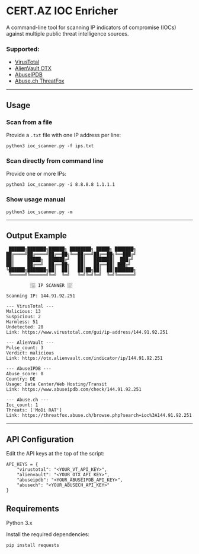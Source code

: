 # CERT.AZ IOC Enricher

A command-line tool for scanning IP indicators of compromise (IOCs) against multiple public threat intelligence sources.

### Supported:
- [VirusTotal](https://www.virustotal.com/)
- [AlienVault OTX](https://otx.alienvault.com/)
- [AbuseIPDB](https://abuseipdb.com/)
- [Abuse.ch ThreatFox](https://threatfox.abuse.ch/)

---

## Usage

### Scan from a file  
Provide a `.txt` file with one IP address per line:

```
python3 ioc_scanner.py -f ips.txt
```

### Scan directly from command line  
Provide one or more IPs:

```
python3 ioc_scanner.py -i 8.8.8.8 1.1.1.1
```

### Show usage manual

```
python3 ioc_scanner.py -m
```

---

## Output Example

```
 ██████╗███████╗██████╗ ████████╗ █████╗ ███████╗
██╔════╝██╔════╝██╔══██╗╚══██╔══╝██╔══██╗╚══███╔╝
██║     █████╗  ██████╔╝   ██║   ███████║  ███╔╝ 
██║     ██╔══╝  ██╔══██╗   ██║   ██╔══██║ ███╔╝  
╚██████╗███████╗██║  ██║   ██║██╗██║  ██║███████╗
 ╚═════╝╚══════╝╚═╝  ╚═╝   ╚═╝╚═╝╚═╝  ╚═╝╚══════╝

         ░░ IP SCANNER ░░

Scanning IP: 144.91.92.251

--- VirusTotal ---
Malicious: 13
Suspicious: 2
Harmless: 51
Undetected: 28
Link: https://www.virustotal.com/gui/ip-address/144.91.92.251

--- AlienVault ---
Pulse_count: 3
Verdict: malicious
Link: https://otx.alienvault.com/indicator/ip/144.91.92.251

--- AbuseIPDB ---
Abuse_score: 0
Country: DE
Usage: Data Center/Web Hosting/Transit
Link: https://www.abuseipdb.com/check/144.91.92.251

--- Abuse.ch ---
Ioc_count: 1
Threats: ['MoDi RAT']
Link: https://threatfox.abuse.ch/browse.php?search=ioc%3A144.91.92.251
```

---

## API Configuration

Edit the API keys at the top of the script:

```
API_KEYS = {
    "virustotal": "<YOUR_VT_API_KEY>",
    "alienvault": "<YOUR_OTX_API_KEY>",
    "abuseipdb": "<YOUR_ABUSEIPDB_API_KEY>",
    "abusech": "<YOUR_ABUSECH_API_KEY>"
}
```
## Requirements

Python 3.x

Install the required dependencies:

```
pip install requests
```


